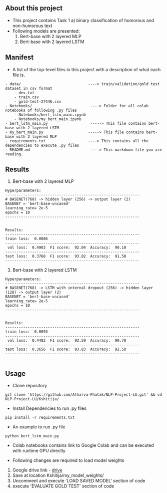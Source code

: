 ## About this project

- This project contains Task 1 a) binary classification of humorous and non-humorous text 
- Following models are presented:
  1. Bert-base with 2 layered MLP
  2. Bert-base with 2 layered LSTM


## Manifest

- A list of the top-level files in this project with a description of what each file is.

```
- data/                              ----> train/validation/gold test dataset in csv format 
    - dev.txt
    - train.csv
    - gold-test-27446.csv
- Notebooks/                          ----> Folder for all colab notebooks of following .py files
    - Notebooks/bert_lstm_main.ipynb
    - Notebooks/my_bert_main.ipynb
- bert_lstm_main.py                   -----> This file contains bert-base with 2 layered LSTM
- my_bert_main.py                    -----> This file contains bert-base with 2 layered MLP 
- requirements.txt                   ----> This contains all the dependencies to execute .py files
- README.md                           ----> This markdown file you are reading.

```

## Results

1. Bert-base with 2 layered MLP
```
Hyperparameters:
------------------------------------------------------------
# BASENET(768) -> hidden layer (256) -> output layer (2)
BASENET = 'bert-base-uncased'
learning_rate= 2e-5
epochs = 10
------------------------------------------------------------


Results:
------------------------------------------------------------
train loss:  0.0086
------------------------------------------------------------
 val loss:  0.4903  F1 score:  92.04  Accuracy:  90.10
------------------------------------------------------------
test loss:  0.3768  F1 score:  93.02  Accuracy:  91.50
------------------------------------------------------------

```
3. Bert-base with 2 layered LSTM
```
Hyperparameters:
------------------------------------------------------------
# BASENET(768) -> LSTM with internal dropout (256) -> hidden layer (128) -> output layer (2)
BASENET = 'bert-base-uncased'
learning_rate= 2e-5
epochs = 10
------------------------------------------------------------


Results:
------------------------------------------------------------
train loss:  0.0093
------------------------------------------------------------
 val loss:  0.4482  F1 score:  92.59  Accuracy:  90.70
------------------------------------------------------------
test loss:  0.3656  F1 score:  93.83  Accuracy:  92.50
------------------------------------------------------------


```

## Usage

- Clone repository 
```
git clone 'https://github.com/Atharva-Phatak/NLP-Project-LU.git' && cd NLP-Project-LU/Kshitija/

```
- Install Dependencies to run .py files

```
pip install -r requirements.txt

```

- An example to run .py file
```
python bert_lstm_main.py 

```

- Colab notebooks contains link to Google Colab and can be executed with runtime GPU directly

- Following changes are required to load model weights

1. Google drive link - [drive](https://drive.google.com/drive/folders/17e-Hu1aw9srRg1sIJoUuh-KiGtxHIoOn?usp=sharing)
2. Save at location Kshitija/my_model_weights/
3. Uncomment and execute 'LOAD SAVED MODEL' section of code 
4. execute 'EVALUATE GOLD TEST' section of code


